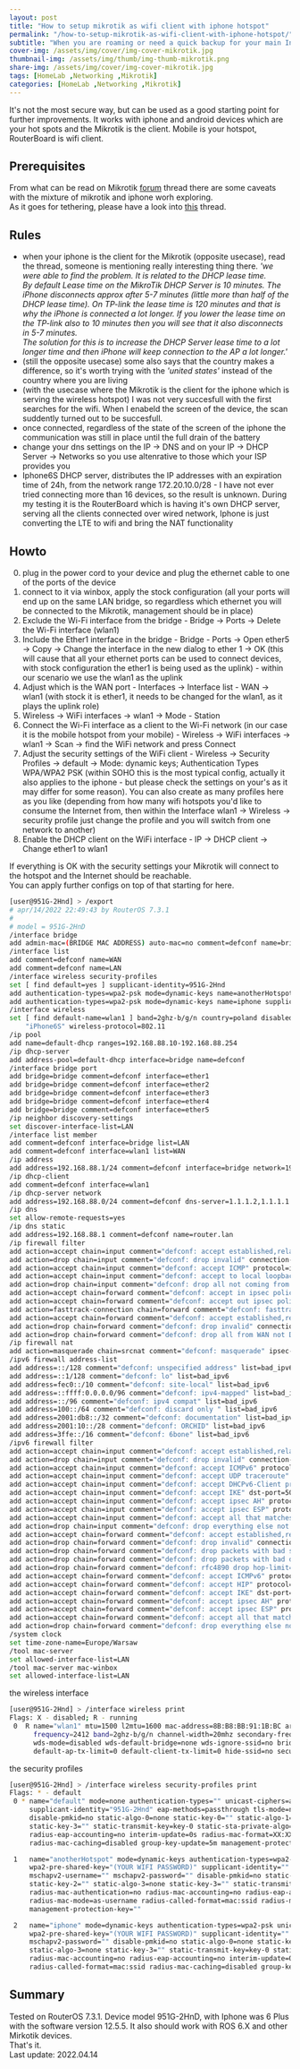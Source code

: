 ```yaml
---
layout: post
title: "How to setup mikrotik as wifi client with iphone hotspot"
permalink: "/how-to-setup-mikrotik-as-wifi-client-with-iphone-hotspot/"
subtitle: "When you are roaming or need a quick backup for your main Internet wire"
cover-img: /assets/img/cover/img-cover-mikrotik.jpg
thumbnail-img: /assets/img/thumb/img-thumb-mikrotik.png
share-img: /assets/img/cover/img-cover-mikrotik.jpg
tags: [HomeLab ,Networking ,Mikrotik]
categories: [HomeLab ,Networking ,Mikrotik]
---
```

It's not the most secure way, but can be used as a good starting point for further improvements. It works with iphone and android devices which are your hot spots and the Mikrotik is the client. Mobile is your hotspot, RouterBoard is wifi client.

## Prerequisites
From what can be read on Mikrotik [forum](https://forum.mikrotik.com/viewtopic.php?t=120218) thread there are some caveats with the mixture of mikrotik and iphone worh exploring.<br>
As it goes for tethering, please have a look into [this](https://forum.mikrotik.com/viewtopic.php?t=79320) thread.

## Rules
+ when your iphone is the client for the Mikrotik (opposite usecase), read the thread, someone is mentioning really interesting thing there. *'we were able to find the problem. It is related to the DHCP lease time.<br>
By default Lease time on the MikroTik DHCP Server is 10 minutes. The iPhone disconnects approx after 5-7 minutes (little more than half of the DHCP lease time).
On TP-link the lease time is 120 minutes and that is why the iPhone is connected a lot longer. If you lower the lease time on the TP-link also to 10 minutes then you will see that it also disconnects in 5-7 minutes.<br>
The solution for this is to increase the DHCP Server lease time to a lot longer time and then iPhone will keep connection to the AP a lot longer.'*
+ (still the opposite usecase) some also says that the country makes a difference, so it's worth trying with the *'united states'* instead of the country where you are living
+ (with the usecase where the Mikrotik is the client for the iphone which is serving the wireless hotspot) I was not very succesfull with the first searches for the wifi. When I enabeld the screen of the device, the scan suddently turned out to be succesfull.
+ once connected, regardless of the state of the screen of the iphone the communication was still in place until the full drain of the battery
+ change your dns settings on the IP -> DNS and on your IP -> DHCP Server -> Networks so you use altenrative to those which your ISP provides you
+ Iphone6S DHCP server, distributes the IP addresses with an expiration time of 24h, from the network range 172.20.10.0/28 - I have not ever tried connecting more than 16 devices, so the result is unknown. During my testing it is the RouterBoard which is having it's own DHCP server, serving all the clients connected over wired network, Iphone is just converting the LTE to wifi and bring the NAT functionality
## Howto
0. plug in the power cord to your device and plug the ethernet cable to one of the ports of the device
1. connect to it via winbox, apply the stock configuration (all your ports will end up on the same LAN bridge, so regardless which ethernet you will be connected to the Mikrotik, management should be in place)
2. Exclude the Wi-Fi interface from the bridge - Bridge -> Ports -> Delete the Wi-Fi interface (wlan1)
3. Include the Ether1 interface in the bridge - Bridge - Ports -> Open ether5 -> Copy -> Change the interface in the new dialog to ether 1 -> OK (this will cause that all your ethernet ports can be used to connect devices, with stock configuration the ether1 is being used as the uplink) - within our scenario we use the wlan1 as the uplink
4. Adjust which is the WAN port - Interfaces -> Interface list - WAN -> wlan1 (with stock it is ether1, it needs to be changed for the wlan1, as it plays the uplink role)
5. Wireless -> WiFi interfaces -> wlan1 -> Mode - Station
5. Connect the Wi-Fi interface as a client to the Wi-Fi network (in our case it is the mobile hotspot from your mobile) - Wireless -> WiFi interfaces -> wlan1 -> Scan -> find the WiFi network and press Connect
6. Adjust the security settings of the WiFi client - Wireless -> Security Profiles -> default -> Mode: dynamic keys; Authentication Types WPA/WPA2 PSK (within SOHO this is the most typical config, actually it also applies to the iphone - but please check the settings on your's as it may differ for some reason). You can also create as many profiles here as you like (depending from how many wifi hotspots you'd like to consume the Internet from, then within the Interface wlan1 -> Wireless -> security profile just change the profile and you will switch from one network to another)
7. Enable the DHCP client on the WiFi interface - IP -> DHCP client -> Change ether1 to wlan1


If everything is OK with the security settings your Mikrotik will connect to the hotspot and the Internet should be reachable.<br>
You can apply further configs on top of that starting for here.

```bash
[user@951G-2Hnd] > /export 
# apr/14/2022 22:49:43 by RouterOS 7.3.1
#
# model = 951G-2HnD
/interface bridge
add admin-mac=(BRIDGE MAC ADDRESS) auto-mac=no comment=defconf name=bridge
/interface list
add comment=defconf name=WAN
add comment=defconf name=LAN
/interface wireless security-profiles
set [ find default=yes ] supplicant-identity=951G-2Hnd
add authentication-types=wpa2-psk mode=dynamic-keys name=anotherHotspot supplicant-identity=""
add authentication-types=wpa2-psk mode=dynamic-keys name=iphone supplicant-identity=""
/interface wireless
set [ find default-name=wlan1 ] band=2ghz-b/g/n country=poland disabled=no distance=indoors installation=indoor security-profile=iphone ssid=\
    "iPhone6S" wireless-protocol=802.11
/ip pool
add name=default-dhcp ranges=192.168.88.10-192.168.88.254
/ip dhcp-server
add address-pool=default-dhcp interface=bridge name=defconf
/interface bridge port
add bridge=bridge comment=defconf interface=ether1
add bridge=bridge comment=defconf interface=ether2
add bridge=bridge comment=defconf interface=ether3
add bridge=bridge comment=defconf interface=ether4
add bridge=bridge comment=defconf interface=ether5
/ip neighbor discovery-settings
set discover-interface-list=LAN
/interface list member
add comment=defconf interface=bridge list=LAN
add comment=defconf interface=wlan1 list=WAN
/ip address
add address=192.168.88.1/24 comment=defconf interface=bridge network=192.168.88.0
/ip dhcp-client
add comment=defconf interface=wlan1
/ip dhcp-server network
add address=192.168.88.0/24 comment=defconf dns-server=1.1.1.2,1.1.1.1 gateway=192.168.88.1
/ip dns
set allow-remote-requests=yes
/ip dns static
add address=192.168.88.1 comment=defconf name=router.lan
/ip firewall filter
add action=accept chain=input comment="defconf: accept established,related,untracked" connection-state=established,related,untracked
add action=drop chain=input comment="defconf: drop invalid" connection-state=invalid
add action=accept chain=input comment="defconf: accept ICMP" protocol=icmp
add action=accept chain=input comment="defconf: accept to local loopback (for CAPsMAN)" dst-address=127.0.0.1
add action=drop chain=input comment="defconf: drop all not coming from LAN" in-interface-list=!LAN
add action=accept chain=forward comment="defconf: accept in ipsec policy" ipsec-policy=in,ipsec
add action=accept chain=forward comment="defconf: accept out ipsec policy" ipsec-policy=out,ipsec
add action=fasttrack-connection chain=forward comment="defconf: fasttrack" connection-state=established,related hw-offload=yes
add action=accept chain=forward comment="defconf: accept established,related, untracked" connection-state=established,related,untracked
add action=drop chain=forward comment="defconf: drop invalid" connection-state=invalid
add action=drop chain=forward comment="defconf: drop all from WAN not DSTNATed" connection-nat-state=!dstnat connection-state=new in-interface-list=WAN
/ip firewall nat
add action=masquerade chain=srcnat comment="defconf: masquerade" ipsec-policy=out,none out-interface-list=WAN
/ipv6 firewall address-list
add address=::/128 comment="defconf: unspecified address" list=bad_ipv6
add address=::1/128 comment="defconf: lo" list=bad_ipv6
add address=fec0::/10 comment="defconf: site-local" list=bad_ipv6
add address=::ffff:0.0.0.0/96 comment="defconf: ipv4-mapped" list=bad_ipv6
add address=::/96 comment="defconf: ipv4 compat" list=bad_ipv6
add address=100::/64 comment="defconf: discard only " list=bad_ipv6
add address=2001:db8::/32 comment="defconf: documentation" list=bad_ipv6
add address=2001:10::/28 comment="defconf: ORCHID" list=bad_ipv6
add address=3ffe::/16 comment="defconf: 6bone" list=bad_ipv6
/ipv6 firewall filter
add action=accept chain=input comment="defconf: accept established,related,untracked" connection-state=established,related,untracked
add action=drop chain=input comment="defconf: drop invalid" connection-state=invalid
add action=accept chain=input comment="defconf: accept ICMPv6" protocol=icmpv6
add action=accept chain=input comment="defconf: accept UDP traceroute" port=33434-33534 protocol=udp
add action=accept chain=input comment="defconf: accept DHCPv6-Client prefix delegation." dst-port=546 protocol=udp src-address=fe80::/10
add action=accept chain=input comment="defconf: accept IKE" dst-port=500,4500 protocol=udp
add action=accept chain=input comment="defconf: accept ipsec AH" protocol=ipsec-ah
add action=accept chain=input comment="defconf: accept ipsec ESP" protocol=ipsec-esp
add action=accept chain=input comment="defconf: accept all that matches ipsec policy" ipsec-policy=in,ipsec
add action=drop chain=input comment="defconf: drop everything else not coming from LAN" in-interface-list=!LAN
add action=accept chain=forward comment="defconf: accept established,related,untracked" connection-state=established,related,untracked
add action=drop chain=forward comment="defconf: drop invalid" connection-state=invalid
add action=drop chain=forward comment="defconf: drop packets with bad src ipv6" src-address-list=bad_ipv6
add action=drop chain=forward comment="defconf: drop packets with bad dst ipv6" dst-address-list=bad_ipv6
add action=drop chain=forward comment="defconf: rfc4890 drop hop-limit=1" hop-limit=equal:1 protocol=icmpv6
add action=accept chain=forward comment="defconf: accept ICMPv6" protocol=icmpv6
add action=accept chain=forward comment="defconf: accept HIP" protocol=139
add action=accept chain=forward comment="defconf: accept IKE" dst-port=500,4500 protocol=udp
add action=accept chain=forward comment="defconf: accept ipsec AH" protocol=ipsec-ah
add action=accept chain=forward comment="defconf: accept ipsec ESP" protocol=ipsec-esp
add action=accept chain=forward comment="defconf: accept all that matches ipsec policy" ipsec-policy=in,ipsec
add action=drop chain=forward comment="defconf: drop everything else not coming from LAN" in-interface-list=!LAN
/system clock
set time-zone-name=Europe/Warsaw
/tool mac-server
set allowed-interface-list=LAN
/tool mac-server mac-winbox
set allowed-interface-list=LAN
```

the wireless interface

```bash
[user@951G-2Hnd] > /interface wireless print 
Flags: X - disabled; R - running 
 0  R name="wlan1" mtu=1500 l2mtu=1600 mac-address=8B:B8:BB:91:1B:BC arp=enabled interface-type=Atheros AR9300 mode=station ssid="iPhone6S" 
      frequency=2412 band=2ghz-b/g/n channel-width=20mhz secondary-frequency="" scan-list=default wireless-protocol=802.11 vlan-mode=no-tag vlan-id=1 
      wds-mode=disabled wds-default-bridge=none wds-ignore-ssid=no bridge-mode=enabled default-authentication=yes default-forwarding=yes 
      default-ap-tx-limit=0 default-client-tx-limit=0 hide-ssid=no security-profile=iphone compression=no 
```

the security profiles

```bash
[user@951G-2Hnd] > /interface wireless security-profiles print 
Flags: * - default 
 0 * name="default" mode=none authentication-types="" unicast-ciphers=aes-ccm group-ciphers=aes-ccm wpa-pre-shared-key="" wpa2-pre-shared-key="" 
     supplicant-identity="951G-2Hnd" eap-methods=passthrough tls-mode=no-certificates tls-certificate=none mschapv2-username="" mschapv2-password="" 
     disable-pmkid=no static-algo-0=none static-key-0="" static-algo-1=none static-key-1="" static-algo-2=none static-key-2="" static-algo-3=none 
     static-key-3="" static-transmit-key=key-0 static-sta-private-algo=none static-sta-private-key="" radius-mac-authentication=no radius-mac-accounting=no 
     radius-eap-accounting=no interim-update=0s radius-mac-format=XX:XX:XX:XX:XX:XX radius-mac-mode=as-username radius-called-format=mac:ssid 
     radius-mac-caching=disabled group-key-update=5m management-protection=disabled management-protection-key="" 

 1   name="anotherHotspot" mode=dynamic-keys authentication-types=wpa2-psk unicast-ciphers=aes-ccm group-ciphers=aes-ccm wpa-pre-shared-key="" 
     wpa2-pre-shared-key="(YOUR WIFI PASSWORD)" supplicant-identity="" eap-methods=passthrough tls-mode=no-certificates tls-certificate=none 
     mschapv2-username="" mschapv2-password="" disable-pmkid=no static-algo-0=none static-key-0="" static-algo-1=none static-key-1="" static-algo-2=none 
     static-key-2="" static-algo-3=none static-key-3="" static-transmit-key=key-0 static-sta-private-algo=none static-sta-private-key="" 
     radius-mac-authentication=no radius-mac-accounting=no radius-eap-accounting=no interim-update=0s radius-mac-format=XX:XX:XX:XX:XX:XX 
     radius-mac-mode=as-username radius-called-format=mac:ssid radius-mac-caching=disabled group-key-update=5m management-protection=disabled 
     management-protection-key="" 

 2   name="iphone" mode=dynamic-keys authentication-types=wpa2-psk unicast-ciphers=aes-ccm group-ciphers=aes-ccm wpa-pre-shared-key="" 
     wpa2-pre-shared-key="(YOUR WIFI PASSWORD)" supplicant-identity="" eap-methods=passthrough tls-mode=no-certificates tls-certificate=none mschapv2-username="" 
     mschapv2-password="" disable-pmkid=no static-algo-0=none static-key-0="" static-algo-1=none static-key-1="" static-algo-2=none static-key-2="" 
     static-algo-3=none static-key-3="" static-transmit-key=key-0 static-sta-private-algo=none static-sta-private-key="" radius-mac-authentication=no 
     radius-mac-accounting=no radius-eap-accounting=no interim-update=0s radius-mac-format=XX:XX:XX:XX:XX:XX radius-mac-mode=as-username 
     radius-called-format=mac:ssid radius-mac-caching=disabled group-key-update=5m management-protection=disabled management-protection-key="" 

```

## Summary
Tested on RouterOS 7.3.1. Device model 951G-2HnD, with Iphone was 6 Plus with the software version 12.5.5. It also should work with ROS 6.X and other Mirkotik devices.<br>
That's it.<br>
Last update: 2022.04.14